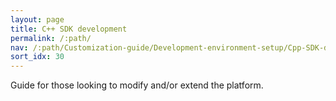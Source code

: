 ```yaml
---
layout: page
title: C++ SDK development
permalink: /:path/
nav: /:path/Customization-guide/Development-environment-setup/Cpp-SDK-development
sort_idx: 30
---
```


Guide for those looking to modify and/or extend the platform.
